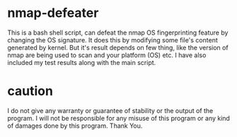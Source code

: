 # nmap-defeater
This is a bash shell script, can defeat the nmap OS fingerprinting feature by changing the OS signature. It does this by modifying some file's content generated by kernel. But it's result depends on few thing, like the version of nmap are being used to scan and your platform (OS) etc. I have also included my test results along with the main script.

# caution
I do not give any warranty or guarantee of stability or the output of the program. I will not be responsible for any misuse of this program or any kind of damages done by this program. Thank You.
